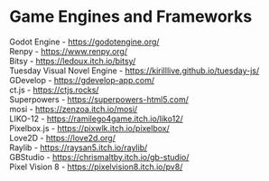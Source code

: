 # Game Engines and Frameworks
Godot Engine - https://godotengine.org/ \
Renpy - https://www.renpy.org/ \
Bitsy - https://ledoux.itch.io/bitsy/ \
Tuesday Visual Novel Engine - https://kirilllive.github.io/tuesday-js/ \
GDevelop - https://gdevelop-app.com/ \
ct.js - https://ctjs.rocks/ \
Superpowers - https://superpowers-html5.com/ \
mosi - https://zenzoa.itch.io/mosi/ \
LIKO-12 - https://ramilego4game.itch.io/liko12/ \
Pixelbox.js - https://pixwlk.itch.io/pixelbox/ \
Love2D - https://love2d.org/ \
Raylib - https://raysan5.itch.io/raylib/ \
GBStudio - https://chrismaltby.itch.io/gb-studio/ \
Pixel Vision 8 - https://pixelvision8.itch.io/pv8/